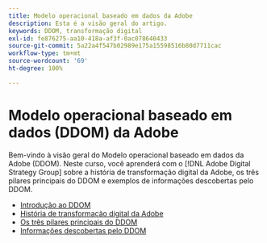 ```yaml
---
title: Modelo operacional baseado em dados da Adobe
description: Esta é a visão geral do artigo.
keywords: DDOM, transformação digital
exl-id: fe876275-aa10-418a-af3f-0ac078640433
source-git-commit: 5a22a4f547b02989e175a15598516b80d7711cac
workflow-type: tm+mt
source-wordcount: '69'
ht-degree: 100%

---
```


# Modelo operacional baseado em dados (DDOM) da Adobe

Bem-vindo à visão geral do Modelo operacional baseado em dados da Adobe (DDOM). Neste curso, você aprenderá com o [!DNL Adobe Digital Strategy Group] sobre a história de transformação digital da Adobe, os três pilares principais do DDOM e exemplos de informações descobertas pelo DDOM.

* [Introdução ao DDOM](ddom-introduction.md)
* [História de transformação digital da Adobe](transformation-story.md)
* [Os três pilares principais do DDOM](ddom-components.md)
* [Informações descobertas pelo DDOM](ddom-insights.md)

<!--
This is the landing page of the user guide. It should be the first list item in the TOC.md file.

See other user landing pages to get ideas.
-->
